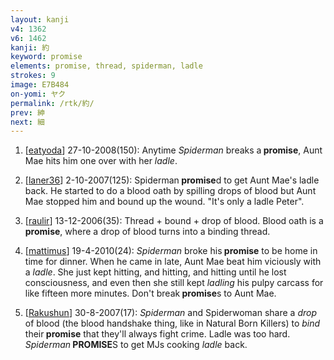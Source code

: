 ```yaml
---
layout: kanji
v4: 1362
v6: 1462
kanji: 約
keyword: promise
elements: promise, thread, spiderman, ladle
strokes: 9
image: E7B484
on-yomi: ヤク
permalink: /rtk/約/
prev: 紳
next: 細
---
```


1) [<a href="http://kanji.koohii.com/profile/eatyoda">eatyoda</a>] 27-10-2008(150): Anytime <em>Spiderman</em> breaks a<strong> promise</strong>, Aunt Mae hits him one over with her <em>ladle</em>.

2) [<a href="http://kanji.koohii.com/profile/laner36">laner36</a>] 2-10-2007(125): Spiderman<strong> promise</strong>d to get Aunt Mae&#039;s ladle back. He started to do a blood oath by spilling drops of blood but Aunt Mae stopped him and bound up the wound. &quot;It&#039;s only a ladle Peter&quot;.

3) [<a href="http://kanji.koohii.com/profile/raulir">raulir</a>] 13-12-2006(35): Thread + bound + drop of blood. Blood oath is a<strong> promise</strong>, where a drop of blood turns into a binding thread.

4) [<a href="http://kanji.koohii.com/profile/mattimus">mattimus</a>] 19-4-2010(24): <em>Spiderman</em> broke his<strong> promise</strong> to be home in time for dinner. When he came in late, Aunt Mae beat him viciously with a <em>ladle</em>. She just kept hitting, and hitting, and hitting until he lost consciousness, and even then she still kept <em>ladling</em> his pulpy carcass for like fifteen more minutes. Don&#039;t break<strong> promise</strong>s to Aunt Mae.

5) [<a href="http://kanji.koohii.com/profile/Rakushun">Rakushun</a>] 30-8-2007(17): <em>Spiderman</em> and Spiderwoman share a <em>drop</em> of blood (the blood handshake thing, like in Natural Born Killers) to <em>bind</em> their<strong> promise</strong> that they&#039;ll always fight crime. Ladle was too hard. <em>Spiderman</em><strong> PROMISE</strong>S to get MJs cooking <em>ladle</em> back.

